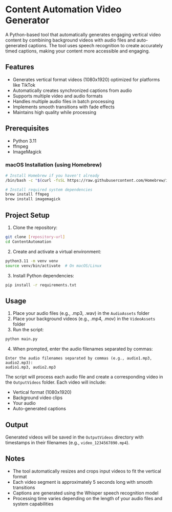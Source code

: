 # Content Automation Video Generator

A Python-based tool that automatically generates engaging vertical video content by combining background videos with audio files and auto-generated captions. The tool uses speech recognition to create accurately timed captions, making your content more accessible and engaging.

## Features

- Generates vertical format videos (1080x1920) optimized for platforms like TikTok
- Automatically creates synchronized captions from audio
- Supports multiple video and audio formats
- Handles multiple audio files in batch processing
- Implements smooth transitions with fade effects
- Maintains high quality while processing

## Prerequisites

- Python 3.11
- ffmpeg
- ImageMagick

### macOS Installation (using Homebrew)

```bash
# Install Homebrew if you haven't already
/bin/bash -c "$(curl -fsSL https://raw.githubusercontent.com/Homebrew/install/HEAD/install.sh)"

# Install required system dependencies
brew install ffmpeg
brew install imagemagick
```

## Project Setup

1. Clone the repository:
```bash
git clone [repository-url]
cd ContentAutomation
```

2. Create and activate a virtual environment:
```bash
python3.11 -m venv venv
source venv/bin/activate  # On macOS/Linux
```

3. Install Python dependencies:
```bash
pip install -r requirements.txt
```

## Usage

1. Place your audio files (e.g., .mp3, .wav) in the `AudioAssets` folder
2. Place your background videos (e.g., .mp4, .mov) in the `VideoAssets` folder
3. Run the script:
```bash
python main.py
```
4. When prompted, enter the audio filenames separated by commas:
```
Enter the audio filenames separated by commas (e.g., audio1.mp3, audio2.mp3):
audio1.mp3, audio2.mp3
```

The script will process each audio file and create a corresponding video in the `OutputVideos` folder. Each video will include:
- Vertical format (1080x1920)
- Background video clips
- Your audio
- Auto-generated captions

## Output

Generated videos will be saved in the `OutputVideos` directory with timestamps in their filenames (e.g., `video_1234567890.mp4`).

## Notes

- The tool automatically resizes and crops input videos to fit the vertical format
- Each video segment is approximately 5 seconds long with smooth transitions
- Captions are generated using the Whisper speech recognition model
- Processing time varies depending on the length of your audio files and system capabilities
